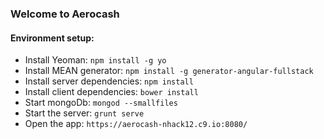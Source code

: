 ### Welcome to Aerocash

#### Environment setup:

* Install Yeoman: `npm install -g yo`
* Install MEAN generator: `npm install -g generator-angular-fullstack`
* Install server dependencies: `npm install`
* Install client dependencies: `bower install`
* Start mongoDb: `mongod --smallfiles`
* Start the server: `grunt serve`
* Open the app: `https://aerocash-nhack12.c9.io:8080/`